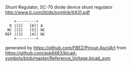 Shunt Regulator, SC-70
diode device shunt regulator
http://www.ti.com/lit/ds/symlink/tl431.pdf


	    +---------+
	  K |[1]   [6]| A
	 NC |[2]   [5]| NC
	REF |[3]   [4]| NC
	    +---------+


generated by https://github.com/FBEZ/Pinout-AsciiArt from https://github.com/ask6483/kicad-symbols/blob/master/Reference_Voltage.kicad_sym